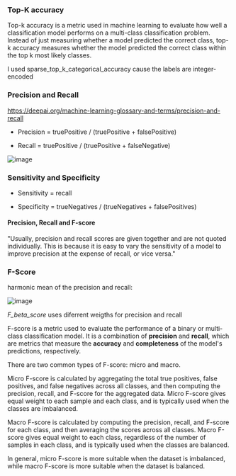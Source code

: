 ### Top-K accuracy

Top-k accuracy is a metric used in machine learning to evaluate how well a classification model performs on a multi-class classification problem. Instead of just measuring whether a model predicted the correct class, top-k accuracy measures whether the model predicted the correct class within the top k most likely classes.

I used sparse_top_k_categorical_accuracy cause the labels are integer-encoded

### Precision and Recall

https://deepai.org/machine-learning-glossary-and-terms/precision-and-recall

* Precision = truePositive / (truePositive + falsePositive)

* Recall = truePositive / (truePositive + falseNegative)

![image](https://user-images.githubusercontent.com/86575893/235692142-d6a2665f-a5bb-46e9-8345-35601ad7760f.png)

### Sensitivity and Specificity

* Sensitivity = recall

* Specificity = trueNegatives / (trueNegatives + falsePositives)

#### Precision, Recall and F-score

"Usually, precision and recall scores are given together and are not quoted individually. This is because it is easy to vary the sensitivity of a model to improve precision at the expense of recall, or vice versa."

### F-Score

harmonic mean of the precision and recall:

![image](https://user-images.githubusercontent.com/86575893/235695249-aa644d4e-4b76-401e-b51d-f7935bf4e417.png)

*F_beta_score* uses diferrent weigths for precision and recall

F-score is a metric used to evaluate the performance of a binary or multi-class classification model. It is a combination of **precision** and **recall**, which are metrics that measure the **accuracy** and **completeness** of the model's predictions, respectively.

There are two common types of F-score: micro and macro.

Micro F-score is calculated by aggregating the total true positives, false positives, and false negatives across all classes, and then computing the precision, recall, and F-score for the aggregated data. Micro F-score gives equal weight to each sample and each class, and is typically used when the classes are imbalanced.

Macro F-score is calculated by computing the precision, recall, and F-score for each class, and then averaging the scores across all classes. Macro F-score gives equal weight to each class, regardless of the number of samples in each class, and is typically used when the classes are balanced.

In general, micro F-score is more suitable when the dataset is imbalanced, while macro F-score is more suitable when the dataset is balanced.
